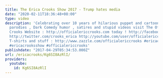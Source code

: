 ```yaml
---
title: The Erica Crooks Show 2017 - Trump hates media
date: "2020-02-11T18:36:48+08:00"
type: video
description: 'Celebrating over 10 years of hilarious puppet and cartoon animation
  parodies , Dark Comedy humor , satires and stupid videos visit The Official Erica
  Crooks Website : http://officialericcrooks.com today ! http://facebook.com/officialericcrooks
  http://twitter.com/crooks_erica http://youtube.com/user/officialericcrooks http://Instagram.com/officialericcrooks/
  T-shirts and stuff : http://www.zazzle.com/officialericcrooks #ericacrooks #theericacrooksshow
  #ericacrooksshow #officialericcrooks'
publishdate: "2017-04-29T05:34:53.000Z"
url: /ericacrooks/Kg6SI8AzRlI/
providers:
  youtube:
    id: Kg6SI8AzRlI
---
```


